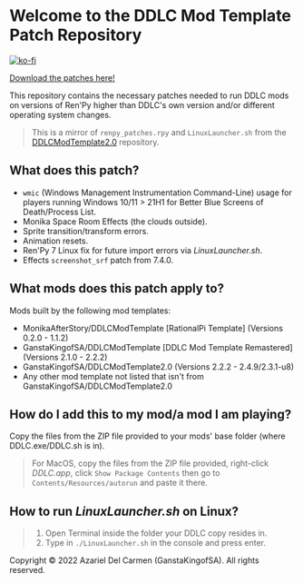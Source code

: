 # Welcome to the DDLC Mod Template Patch Repository

[![ko-fi](https://www.ko-fi.com/img/githubbutton_sm.svg)](https://ko-fi.com/K3K22K8SU)

[<u>Download the patches here!</u>](https://github.com/GanstaKingofSA/DDLCModTemplatePatches/releases/latest)

This repository contains the necessary patches needed to run DDLC mods on versions of Ren'Py higher than DDLC's own version and/or different operating system changes. 
> This is a mirror of `renpy_patches.rpy` and `LinuxLauncher.sh` from the [DDLCModTemplate2.0](https://github.com/GanstaKingofSA/DDLCModTemplate2.0) repository.

## What does this patch?
- `wmic` (Windows Management Instrumentation Command-Line) usage for players running Windows 10/11 > 21H1 for Better Blue Screens of Death/Process List.
- Monika Space Room Effects (the clouds outside).
- Sprite transition/transform errors.
- Animation resets.
- Ren'Py 7 Linux fix for future import errors via *LinuxLauncher.sh*.
- Effects `screenshot_srf` patch from 7.4.0.

## What mods does this patch apply to?
Mods built by the following mod templates:
   - MonikaAfterStory/DDLCModTemplate [RationalPi Template] (Versions 0.2.0 - 1.1.2)
   - GanstaKingofSA/DDLCModTemplate [DDLC Mod Template Remastered] (Versions 2.1.0 - 2.2.2)
   - GanstaKingofSA/DDLCModTemplate2.0 (Versions 2.2.2 - 2.4.9/2.3.1-u8)
   - Any other mod template not listed that isn't from GanstaKingofSA/DDLCModTemplate2.0

## How do I add this to my mod/a mod I am playing?
Copy the files from the ZIP file provided to your mods' base folder (where DDLC.exe/DDLC.sh is in).
> For MacOS, copy the files from the ZIP file provided, right-click *DDLC.app*, click `Show Package Contents` then go to `Contents/Resources/autorun` and paste it there.

## How to run *LinuxLauncher.sh* on Linux?
> 1. Open Terminal inside the folder your DDLC copy resides in.
> 2. Type in `./LinuxLauncher.sh` in the console and press enter.

Copyright © 2022 Azariel Del Carmen (GanstaKingofSA). All rights reserved.
